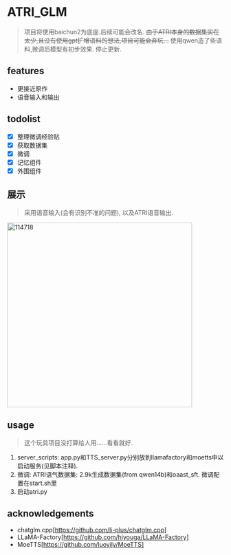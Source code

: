 # ATRI_GLM
> 项目将使用baichun2为底座.后续可能会改名.
> ~~由于ATRI本身的数据集实在太少,且没有使用gpt扩增语料的想法,项目可能会弃坑...~~
> 使用qwen造了些语料,微调后模型有初步效果.
> 停止更新.

## features

+ 更接近原作
+ 语音输入和输出

## todolist

+ [x] 整理微调经验贴
+ [x] 获取数据集
+ [x] 微调
+ [x] 记忆组件
+ [x] 外围组件

## 展示

> 采用语音输入(会有识别不准的问题), 以及ATRI语音输出.
<img width="430" alt="114718" src="https://github.com/lithiumfleet/ATRI_GLM/assets/114126477/77f05e6a-fb64-4012-950a-52e9739a47dc">

## usage

> 这个玩具项目没打算给人用......看看就好.
1. server_scripts: app.py和TTS_server.py分别放到llamafactory和moetts中以启动服务(见脚本注释).
2. 微调: ATRI语气数据集: 2.9k生成数据集(from qwen14b)和oaast_sft. 微调配置在start.sh里
3. 启动atri.py

## acknowledgements

+ chatglm.cpp[https://github.com/li-plus/chatglm.cpp]
+ LLaMA-Factory[https://github.com/hiyouga/LLaMA-Factory]
+ MoeTTS[https://github.com/luoyily/MoeTTS]
